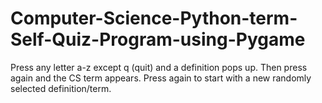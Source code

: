 # Computer-Science-Python-term-Self-Quiz-Program-using-Pygame
Press any letter a-z except q (quit) and a definition pops up.  Then press again and the CS term appears. Press again to start with a new randomly selected definition/term.
